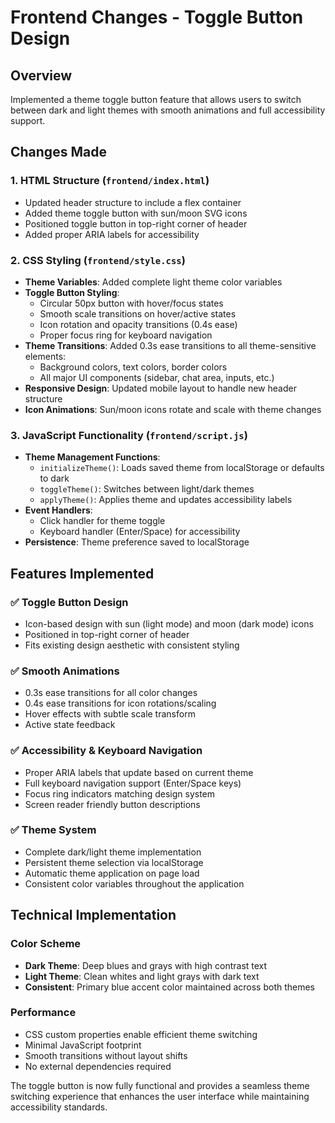 # Frontend Changes - Toggle Button Design

## Overview
Implemented a theme toggle button feature that allows users to switch between dark and light themes with smooth animations and full accessibility support.

## Changes Made

### 1. HTML Structure (`frontend/index.html`)
- Updated header structure to include a flex container
- Added theme toggle button with sun/moon SVG icons
- Positioned toggle button in top-right corner of header
- Added proper ARIA labels for accessibility

### 2. CSS Styling (`frontend/style.css`)
- **Theme Variables**: Added complete light theme color variables
- **Toggle Button Styling**: 
  - Circular 50px button with hover/focus states
  - Smooth scale transitions on hover/active states
  - Icon rotation and opacity transitions (0.4s ease)
  - Proper focus ring for keyboard navigation
- **Theme Transitions**: Added 0.3s ease transitions to all theme-sensitive elements:
  - Background colors, text colors, border colors
  - All major UI components (sidebar, chat area, inputs, etc.)
- **Responsive Design**: Updated mobile layout to handle new header structure
- **Icon Animations**: Sun/moon icons rotate and scale with theme changes

### 3. JavaScript Functionality (`frontend/script.js`)
- **Theme Management Functions**:
  - `initializeTheme()`: Loads saved theme from localStorage or defaults to dark
  - `toggleTheme()`: Switches between light/dark themes
  - `applyTheme()`: Applies theme and updates accessibility labels
- **Event Handlers**: 
  - Click handler for theme toggle
  - Keyboard handler (Enter/Space) for accessibility
- **Persistence**: Theme preference saved to localStorage

## Features Implemented

### ✅ Toggle Button Design
- Icon-based design with sun (light mode) and moon (dark mode) icons
- Positioned in top-right corner of header
- Fits existing design aesthetic with consistent styling

### ✅ Smooth Animations
- 0.3s ease transitions for all color changes
- 0.4s ease transitions for icon rotations/scaling
- Hover effects with subtle scale transform
- Active state feedback

### ✅ Accessibility & Keyboard Navigation
- Proper ARIA labels that update based on current theme
- Full keyboard navigation support (Enter/Space keys)
- Focus ring indicators matching design system
- Screen reader friendly button descriptions

### ✅ Theme System
- Complete dark/light theme implementation
- Persistent theme selection via localStorage
- Automatic theme application on page load
- Consistent color variables throughout the application

## Technical Implementation

### Color Scheme
- **Dark Theme**: Deep blues and grays with high contrast text
- **Light Theme**: Clean whites and light grays with dark text
- **Consistent**: Primary blue accent color maintained across both themes

### Performance
- CSS custom properties enable efficient theme switching
- Minimal JavaScript footprint
- Smooth transitions without layout shifts
- No external dependencies required

The toggle button is now fully functional and provides a seamless theme switching experience that enhances the user interface while maintaining accessibility standards.
